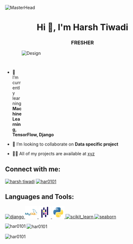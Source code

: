 ![MasterHead](https://addepto.com/wp-content/uploads/2021/08/Examples_See_8_Real_Applications_1_.webp)

<h1 align="center">Hi 👋, I'm Harsh Tiwadi</h1>
<h3 align="center">FRESHER</h3>

<img align="right" alt="Design" width="450" height ="250px" src="https://builtin.com/sites/www.builtin.com/files/styles/og/public/2022-05/data-globe-data-science-department-communication.jpg">

<p align="left"> <a href="https://twitter.com/" target="blank"><img src="https://img.shields.io/twitter/follow/?logo=twitter&style=for-the-badge" alt="" /></a> </p>

<br>

- 🌱 I’m currently learning **Machine Learning, TensorFlow, Django**

- 👯 I’m looking to collaborate on **Data specific project**

- 👨‍💻 All of my projects are available at [xyz](xyz)

<h2 align="left">Connect with me:</h2>
<p align="left">
<a href="https://linkedin.com/in/harsh tiwadi" target="blank"><img align="center" src="https://raw.githubusercontent.com/rahuldkjain/github-profile-readme-generator/master/src/images/icons/Social/linked-in-alt.svg" alt="harsh tiwadi" height="30" width="40" /></a>
<a href="https://www.hackerrank.com/har0101" target="blank"><img align="center" src="https://raw.githubusercontent.com/rahuldkjain/github-profile-readme-generator/master/src/images/icons/Social/hackerrank.svg" alt="har0101" height="30" width="40" /></a>
</p>

<h2 align="left">Languages and Tools:</h2>
<p align="left"> <a href="https://www.djangoproject.com/" target="_blank" rel="noreferrer"> <img src="https://cdn.worldvectorlogo.com/logos/django.svg" alt="django" width="40" height="40"/> </a> <a href="https://www.mysql.com/" target="_blank" rel="noreferrer"> <img src="https://raw.githubusercontent.com/devicons/devicon/master/icons/mysql/mysql-original-wordmark.svg" alt="mysql" width="40" height="40"/> </a> <a href="https://pandas.pydata.org/" target="_blank" rel="noreferrer"> <img src="https://raw.githubusercontent.com/devicons/devicon/2ae2a900d2f041da66e950e4d48052658d850630/icons/pandas/pandas-original.svg" alt="pandas" width="40" height="40"/> </a> <a href="https://www.python.org" target="_blank" rel="noreferrer"> <img src="https://raw.githubusercontent.com/devicons/devicon/master/icons/python/python-original.svg" alt="python" width="40" height="40"/> </a> <a href="https://scikit-learn.org/" target="_blank" rel="noreferrer"> <img src="https://upload.wikimedia.org/wikipedia/commons/0/05/Scikit_learn_logo_small.svg" alt="scikit_learn" width="40" height="40"/> </a> <a href="https://seaborn.pydata.org/" target="_blank" rel="noreferrer"> <img src="https://seaborn.pydata.org/_images/logo-mark-lightbg.svg" alt="seaborn" width="40" height="40"/> </a> </p>

<p><img align="left" src="https://github-readme-stats.vercel.app/api/top-langs?username=har0101&show_icons=true&locale=en&layout=compact" alt="har0101" /></p>

<p>&nbsp;<img align="center" src="https://github-readme-stats.vercel.app/api?username=har0101&show_icons=true&locale=en" alt="har0101" /></p>

<p><img align="center" src="https://github-readme-streak-stats.herokuapp.com/?user=har0101&" alt="har0101" /></p>
